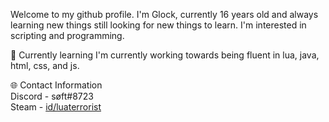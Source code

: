 Welcome to my github profile. I'm Glock, currently 16 years old and always learning new things still looking for new things to learn. I'm interested in scripting and programming.

🧠 Currently learning
I'm currently working towards being fluent in lua, java, html, css, and js.

🌐 Contact Information
 <br>Discord - søft#8723</br>
 Steam - <a href="https://steamcommunity.com/id/-softz/" rel="nofollow">id/luaterrorist</a>
 

